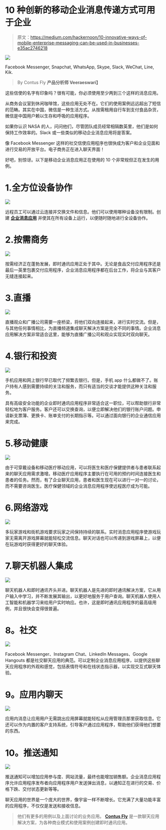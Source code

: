 # 10 种创新的移动企业消息传递方式可用于企业

> 原文：<https://medium.com/hackernoon/10-innovative-ways-of-mobile-enterprise-messaging-can-be-used-in-businesses-e35ac2746218>

![](img/8a1e81708ffda5631c42052b2ef41819.png)

Facebook Messenger, Snapchat, WhatsApp, Skype, Slack, WeChat, Line, Kik.

> By Contus Fly **产品分析师 Veeraeswari】**

这些信使的名字有印象吗？很有可能，你必须使用至少两到三个这样的消息应用。

从商务会议室到休闲咖啡馆，这些应用无处不在。它们的使用案例远远超出了短信的范畴。其实在中国，微信是一种生活方式。从按需租用自行车到支付食品杂货，微信是中国用户赖以生存和呼吸的应用程序。

如果你认识 NASA 的人，问问他们，尽管团队成员经常相隔数英里，他们是如何保持工作效率的。Slack 或一些类似的移动企业消息应用将是答案。

像 Facebook Messenger 这样的社交信使应用程序也很快成为客户和企业见面和进行交易的开放平台。电子商务正在进入聊天界面！

好吧，别惊讶。以下是移动企业消息应用正在使用的 10 个非常规但正在发生的用例。

# 1.全方位设备协作

![](img/2d887aa8140492baf55ab184536dd113.png)

远程员工可以通过云连接并交换文件和信息。他们可以使用哪种设备没有限制。创建 [**企业消息应用**](https://www.contus.com/messaging-solutions.php?utm_source=Mobile-Enterprise-Messaging&utm_medium=InContentLink&utm_campaign=HackerNoon) 并使其在所有设备上运行，以便随时随地进行全设备协作。

# 2.按需商务

![](img/fb9187c7be23bb9122f59377479b0dc9.png)

按需经济正在蓬勃发展，即时通讯应用正处于其中。无论是食品交付应用程序还是最后一英里包裹交付应用程序，企业消息应用程序都在后台工作，将企业与其客户无缝连接起来。

# 3.直播

![](img/d770a6a9928ee5988a5f47e57c338bc7.png)

直播观众和广播公司需要一座桥梁，将他们双向连接起来，进行实时交流。但是，与其他任何事情相比，为直播频道集成聊天解决方案是完全不同的事情。企业消息应用解决方案非常适合这里，能够为直播广播公司和观众实现实时双向聊天。

# 4.银行和投资

![](img/3dfed2e30aebaee34e6dadf1392c5a8e.png)

手机应用和网上银行早已取代了频繁去银行。但是，手机 app 什么都做不了。账户持有人感到需要持续的关注和服务，而只有适当的交谈才能提供这种关注和服务。

具有高级安全功能的企业即时通讯应用程序非常适合这一职位，可以帮助银行非常轻松地为客户服务。客户还可以交换查询，以便立即解决他们的银行账户问题。申请新支票簿、更换卡、账单支付的长期指示等。可以通过面向银行的企业通信应用来完成。

# 5.移动健康

![](img/ccf9addcc173b9fd8743254e5867a506.png)

由于可穿戴设备和移动医疗移动应用，可以将医生和医疗保健提供者与患者联系起来的聊天应用需求激增。移动医疗应用程序主要执行在可用的预约时间连接医生和患者的任务。然而，有了企业聊天应用，患者和医生现在可以进行一对一的讨论，而不需要咨询医生。医疗保健领域的企业消息应用程序使远程医疗成为可能。

# 6.网络游戏

![](img/6a1a1967a84078b9e4a26beb17bc74b3.png)

多玩家游戏和街机游戏要求玩家之间保持持续的联系。实时消息应用程序使游戏玩家无需离开游戏屏幕就能轻松交流信息。聊天对话也可以传递到游戏屏幕上，以便在玩游戏时获得更好的聊天体验。

# 7.聊天机器人集成

![](img/9812c6aa4b50052a6b9c2580691ba4e8.png)

聊天机器人和即时通讯齐头并进。聊天机器人是先进的即时通讯解决方案，它从用户输入中学习，并不断发展其输出，以更好地服务于用户查询。聊天机器人使用人工智能和机器学习来给用户实时响应。也许，这是即时通讯应用程序的最高级用例，并且很快会变得很普遍。

# **8。社交**

![](img/a3d6343accda3794e31a5c4ed4629aaa.png)

Facebook Messenger、Instagram Chat、LinkedIn Messages、Google Hangouts 都是社交聊天应用的典范。可以定制企业消息应用程序，以提供这些聊天应用程序的外观和感觉，包括表情符号和在线状态指示器，以实现交互式聊天体验。

# **9。应用内聊天**

![](img/c8e49aa5a48c15d134cb69bf9766c23a.png)

应用内消息让应用用户无需跳出应用屏幕就能轻松从应用管理员那里获取信息。它还可以作为内置的客户支持系统，引导客户通过应用程序，帮助他们获得他们想要的东西。

# **10。推送通知**

![](img/f9cd12538940428c330e38ec4361f2a9.png)

推送通知可以增加应用参与度、网站流量，最终也能增加销售额。企业消息应用程序允许应用程序发布者向应用程序用户发送弹出消息，以通知正在进行的交易、价格下跌、交付状态更新等等。

聊天应用的世界是一个庞大的世界，像宇宙一样不断增长。它充满了大量功能丰富的应用程序，不仅仅是发送和接收信息。

> 他们有更多的用例以及上面讨论的业务应用。 [**Contus Fly**](https://www.contus.com/messaging-solutions.php?utm_source=Mobile-Enterprise-Messaging&utm_medium=InContentLink&utm_campaign=HackerNoon) 是一款聊天应用解决方案，为各种商业模式和使用案例创建即时通讯应用。